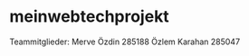 meinwebtechprojekt
==================

Teammitglieder: Merve Özdin 285188
                Özlem Karahan 285047
                

